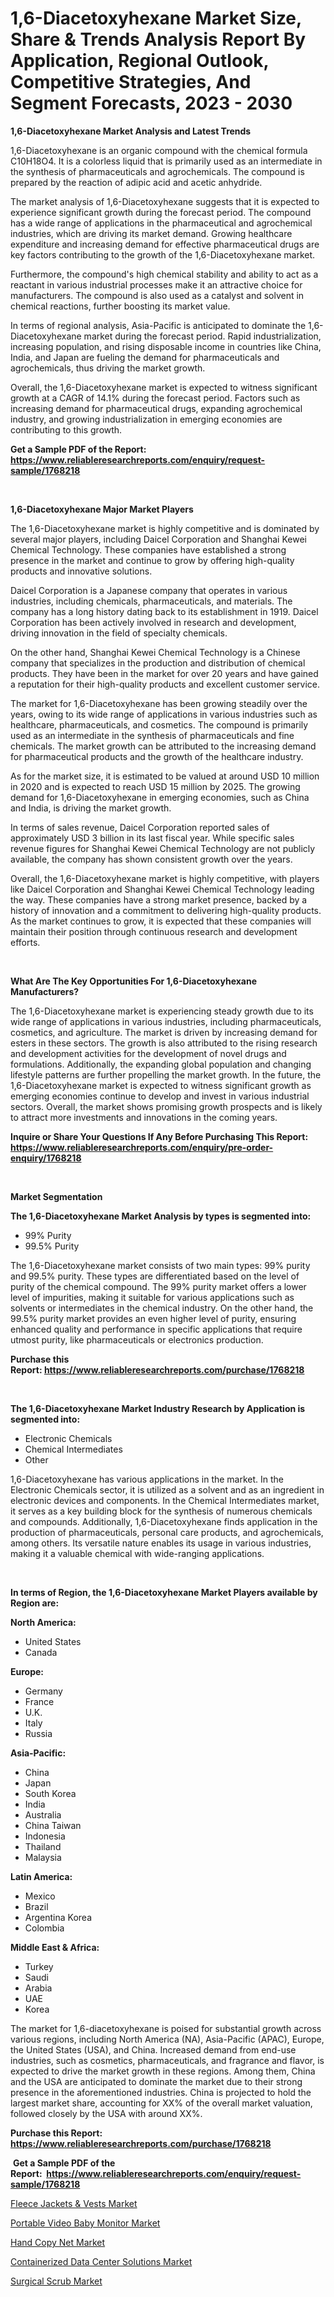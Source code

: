 <p><h1>1,6-Diacetoxyhexane Market Size, Share & Trends Analysis Report By Application, Regional Outlook, Competitive Strategies, And Segment Forecasts, 2023 - 2030</h1></p><p><strong>1,6-Diacetoxyhexane Market Analysis and Latest Trends</strong></p>
<p><p>1,6-Diacetoxyhexane is an organic compound with the chemical formula C10H18O4. It is a colorless liquid that is primarily used as an intermediate in the synthesis of pharmaceuticals and agrochemicals. The compound is prepared by the reaction of adipic acid and acetic anhydride.</p><p>The market analysis of 1,6-Diacetoxyhexane suggests that it is expected to experience significant growth during the forecast period. The compound has a wide range of applications in the pharmaceutical and agrochemical industries, which are driving its market demand. Growing healthcare expenditure and increasing demand for effective pharmaceutical drugs are key factors contributing to the growth of the 1,6-Diacetoxyhexane market.</p><p>Furthermore, the compound's high chemical stability and ability to act as a reactant in various industrial processes make it an attractive choice for manufacturers. The compound is also used as a catalyst and solvent in chemical reactions, further boosting its market value.</p><p>In terms of regional analysis, Asia-Pacific is anticipated to dominate the 1,6-Diacetoxyhexane market during the forecast period. Rapid industrialization, increasing population, and rising disposable income in countries like China, India, and Japan are fueling the demand for pharmaceuticals and agrochemicals, thus driving the market growth.</p><p>Overall, the 1,6-Diacetoxyhexane market is expected to witness significant growth at a CAGR of 14.1% during the forecast period. Factors such as increasing demand for pharmaceutical drugs, expanding agrochemical industry, and growing industrialization in emerging economies are contributing to this growth.</p></p>
<p><strong>Get a Sample PDF of the Report:&nbsp; <a href="https://www.reliableresearchreports.com/enquiry/request-sample/1768218">https://www.reliableresearchreports.com/enquiry/request-sample/1768218</a></strong></p>
<p>&nbsp;</p>
<p><strong>1,6-Diacetoxyhexane Major Market Players</strong></p>
<p><p>The 1,6-Diacetoxyhexane market is highly competitive and is dominated by several major players, including Daicel Corporation and Shanghai Kewei Chemical Technology. These companies have established a strong presence in the market and continue to grow by offering high-quality products and innovative solutions.</p><p>Daicel Corporation is a Japanese company that operates in various industries, including chemicals, pharmaceuticals, and materials. The company has a long history dating back to its establishment in 1919. Daicel Corporation has been actively involved in research and development, driving innovation in the field of specialty chemicals.</p><p>On the other hand, Shanghai Kewei Chemical Technology is a Chinese company that specializes in the production and distribution of chemical products. They have been in the market for over 20 years and have gained a reputation for their high-quality products and excellent customer service.</p><p>The market for 1,6-Diacetoxyhexane has been growing steadily over the years, owing to its wide range of applications in various industries such as healthcare, pharmaceuticals, and cosmetics. The compound is primarily used as an intermediate in the synthesis of pharmaceuticals and fine chemicals. The market growth can be attributed to the increasing demand for pharmaceutical products and the growth of the healthcare industry.</p><p>As for the market size, it is estimated to be valued at around USD 10 million in 2020 and is expected to reach USD 15 million by 2025. The growing demand for 1,6-Diacetoxyhexane in emerging economies, such as China and India, is driving the market growth.</p><p>In terms of sales revenue, Daicel Corporation reported sales of approximately USD 3 billion in its last fiscal year. While specific sales revenue figures for Shanghai Kewei Chemical Technology are not publicly available, the company has shown consistent growth over the years.</p><p>Overall, the 1,6-Diacetoxyhexane market is highly competitive, with players like Daicel Corporation and Shanghai Kewei Chemical Technology leading the way. These companies have a strong market presence, backed by a history of innovation and a commitment to delivering high-quality products. As the market continues to grow, it is expected that these companies will maintain their position through continuous research and development efforts.</p></p>
<p>&nbsp;</p>
<p><strong>What Are The Key Opportunities For 1,6-Diacetoxyhexane Manufacturers?</strong></p>
<p><p>The 1,6-Diacetoxyhexane market is experiencing steady growth due to its wide range of applications in various industries, including pharmaceuticals, cosmetics, and agriculture. The market is driven by increasing demand for esters in these sectors. The growth is also attributed to the rising research and development activities for the development of novel drugs and formulations. Additionally, the expanding global population and changing lifestyle patterns are further propelling the market growth. In the future, the 1,6-Diacetoxyhexane market is expected to witness significant growth as emerging economies continue to develop and invest in various industrial sectors. Overall, the market shows promising growth prospects and is likely to attract more investments and innovations in the coming years.</p></p>
<p><strong>Inquire or Share Your Questions If Any Before Purchasing This Report: <a href="https://www.reliableresearchreports.com/enquiry/pre-order-enquiry/1768218">https://www.reliableresearchreports.com/enquiry/pre-order-enquiry/1768218</a></strong></p>
<p>&nbsp;</p>
<p><strong>Market Segmentation</strong></p>
<p><strong>The 1,6-Diacetoxyhexane Market Analysis by types is segmented into:</strong></p>
<p><ul><li>99% Purity</li><li>99.5% Purity</li></ul></p>
<p><p>The 1,6-Diacetoxyhexane market consists of two main types: 99% purity and 99.5% purity. These types are differentiated based on the level of purity of the chemical compound. The 99% purity market offers a lower level of impurities, making it suitable for various applications such as solvents or intermediates in the chemical industry. On the other hand, the 99.5% purity market provides an even higher level of purity, ensuring enhanced quality and performance in specific applications that require utmost purity, like pharmaceuticals or electronics production.</p></p>
<p><strong>Purchase this Report:&nbsp;<a href="https://www.reliableresearchreports.com/purchase/1768218">https://www.reliableresearchreports.com/purchase/1768218</a></strong></p>
<p>&nbsp;</p>
<p><strong>The 1,6-Diacetoxyhexane Market Industry Research by Application is segmented into:</strong></p>
<p><ul><li>Electronic Chemicals</li><li>Chemical Intermediates</li><li>Other</li></ul></p>
<p><p>1,6-Diacetoxyhexane has various applications in the market. In the Electronic Chemicals sector, it is utilized as a solvent and as an ingredient in electronic devices and components. In the Chemical Intermediates market, it serves as a key building block for the synthesis of numerous chemicals and compounds. Additionally, 1,6-Diacetoxyhexane finds application in the production of pharmaceuticals, personal care products, and agrochemicals, among others. Its versatile nature enables its usage in various industries, making it a valuable chemical with wide-ranging applications.</p></p>
<p>&nbsp;</p>
<p><strong>In terms of Region, the 1,6-Diacetoxyhexane Market Players available by Region are:</strong></p>
<p>
    <p> <strong> North America: </strong>
        <ul>
            <li>United States</li>
            <li>Canada</li>
        </ul>
        </p> 
    <p> <strong> Europe: </strong>
        <ul>
            <li>Germany</li>
            <li>France</li>
            <li>U.K.</li>
            <li>Italy</li>
            <li>Russia</li>
        </ul>
        </p> 
    <p> <strong> Asia-Pacific: </strong>
        <ul>
            <li>China</li>
            <li>Japan</li>
            <li>South Korea</li>
            <li>India</li>
            <li>Australia</li>
            <li>China Taiwan</li>
            <li>Indonesia</li>
            <li>Thailand</li>
            <li>Malaysia</li>
        </ul>
        </p> 
    <p> <strong> Latin America: </strong>
        <ul>
            <li>Mexico</li>
            <li>Brazil</li>
            <li>Argentina Korea</li>
            <li>Colombia</li>
        </ul>
        </p> 
    <p> <strong> Middle East & Africa: </strong>
        <ul>
            <li>Turkey</li>
            <li>Saudi</li>
            <li>Arabia</li>
            <li>UAE</li>
            <li>Korea</li>
        </ul>
    </p>
    </p>
<p><p>The market for 1,6-diacetoxyhexane is poised for substantial growth across various regions, including North America (NA), Asia-Pacific (APAC), Europe, the United States (USA), and China. Increased demand from end-use industries, such as cosmetics, pharmaceuticals, and fragrance and flavor, is expected to drive the market growth in these regions. Among them, China and the USA are anticipated to dominate the market due to their strong presence in the aforementioned industries. China is projected to hold the largest market share, accounting for XX% of the overall market valuation, followed closely by the USA with around XX%.</p></p>
<p><strong>Purchase this Report: <a href="https://www.reliableresearchreports.com/purchase/1768218">https://www.reliableresearchreports.com/purchase/1768218</a></strong></p>
<p>&nbsp;<strong>Get a Sample PDF of the Report:&nbsp;&nbsp;<a href="https://www.reliableresearchreports.com/enquiry/request-sample/1768218">https://www.reliableresearchreports.com/enquiry/request-sample/1768218</a></strong></p>
<p><strong></strong></p>
<p><p><a href="https://medium.com/@josephweaver29/fleece-jackets-amp-vests-market-the-key-to-successful-business-strategy-forecast-till-2030-ef2802a49373">Fleece Jackets & Vests Market</a></p><p><a href="https://www.linkedin.com/pulse/portable-video-baby-monitor-market-size-2023-2030-global/">Portable Video Baby Monitor Market</a></p><p><a href="https://www.linkedin.com/pulse/hand-copy-net-market-research-report-provides-thorough-industry/">Hand Copy Net Market</a></p><p><a href="https://www.linkedin.com/pulse/containerized-data-center-solutions-market/">Containerized Data Center Solutions Market</a></p><p><a href="https://medium.com/@amandagarza17/surgical-scrub-market-size-and-market-trends-complete-industry-overview-2023-to-2030-21c9760738ce">Surgical Scrub Market</a></p></p>